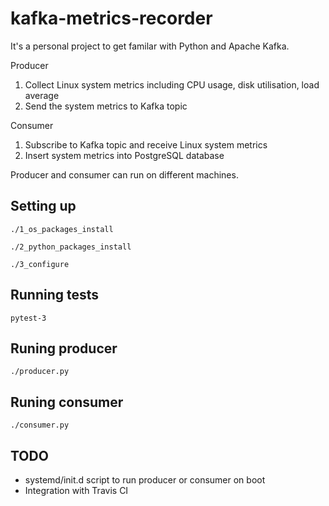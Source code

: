 # kafka-metrics-recorder
It's a personal project to get familar with Python and Apache Kafka.

Producer
1. Collect Linux system metrics including CPU usage, disk utilisation, load average
2. Send the system metrics to Kafka topic

Consumer
1. Subscribe to Kafka topic and receive Linux system metrics
2. Insert system metrics into PostgreSQL database

Producer and consumer can run on different machines.

## Setting up
```
./1_os_packages_install

./2_python_packages_install

./3_configure
```

## Running tests
```
pytest-3
```

## Runing producer
```
./producer.py
```

## Runing consumer
```
./consumer.py
```

## TODO
- systemd/init.d script to run producer or consumer on boot
- Integration with Travis CI

